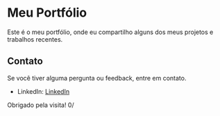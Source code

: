 # Meu Portfólio

Este é o meu portfólio, onde eu compartilho alguns dos meus projetos e trabalhos recentes.

## Contato

Se você tiver alguma pergunta ou feedback, entre em contato.

- LinkedIn: [LinkedIn](https://www.linkedin.com/in/bruno-rocha-silva/)

Obrigado pela visita! 0/
